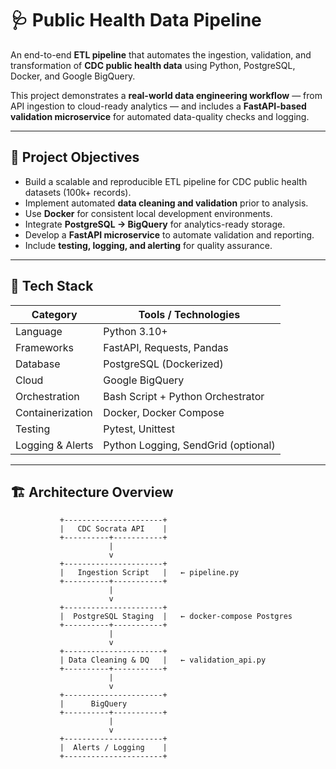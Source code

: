 # 🩺 Public Health Data Pipeline

An end-to-end **ETL pipeline** that automates the ingestion, validation, and transformation of **CDC public health data** using Python, PostgreSQL, Docker, and Google BigQuery.  

This project demonstrates a **real-world data engineering workflow** — from API ingestion to cloud-ready analytics — and includes a **FastAPI-based validation microservice** for automated data-quality checks and logging.

---

## 🎯 Project Objectives

- Build a scalable and reproducible ETL pipeline for CDC public health datasets (100k+ records).  
- Implement automated **data cleaning and validation** prior to analysis.  
- Use **Docker** for consistent local development environments.  
- Integrate **PostgreSQL → BigQuery** for analytics-ready storage.  
- Develop a **FastAPI microservice** to automate validation and reporting.  
- Include **testing, logging, and alerting** for quality assurance.

---

## 🧩 Tech Stack

| Category | Tools / Technologies |
|-----------|----------------------|
| Language | Python 3.10+ |
| Frameworks | FastAPI, Requests, Pandas |
| Database | PostgreSQL (Dockerized) |
| Cloud | Google BigQuery |
| Orchestration | Bash Script + Python Orchestrator |
| Containerization | Docker, Docker Compose |
| Testing | Pytest, Unittest |
| Logging & Alerts | Python Logging, SendGrid (optional) |

---

## 🏗️ Architecture Overview

```text
           +----------------------+
           |   CDC Socrata API    |
           +----------+-----------+
                      |
                      v
           +----------------------+
           |   Ingestion Script   |   ← pipeline.py
           +----------+-----------+
                      |
                      v
           +----------------------+
           |  PostgreSQL Staging  |   ← docker-compose Postgres
           +----------+-----------+
                      |
                      v
           +----------------------+
           | Data Cleaning & DQ   |   ← validation_api.py
           +----------+-----------+
                      |
                      v
           +----------------------+
           |      BigQuery
           +----------+-----------+
                      |
                      v
           +----------------------+
           |  Alerts / Logging    |
           +----------------------+
